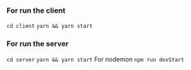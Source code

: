 ### For run the client
`cd client`
`yarn && yarn start`

### For run the server
`cd server`
`yarn && yarn start`
For nodemon
`npm run devStart`
